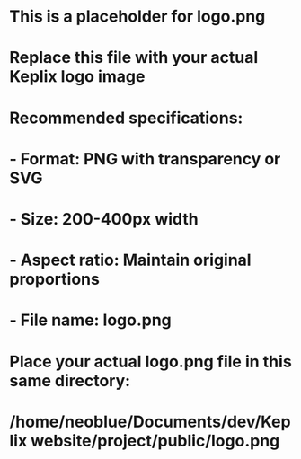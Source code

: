# This is a placeholder for logo.png
# Replace this file with your actual Keplix logo image
# 
# Recommended specifications:
# - Format: PNG with transparency or SVG
# - Size: 200-400px width
# - Aspect ratio: Maintain original proportions
# - File name: logo.png
#
# Place your actual logo.png file in this same directory:
# /home/neoblue/Documents/dev/Keplix website/project/public/logo.png
